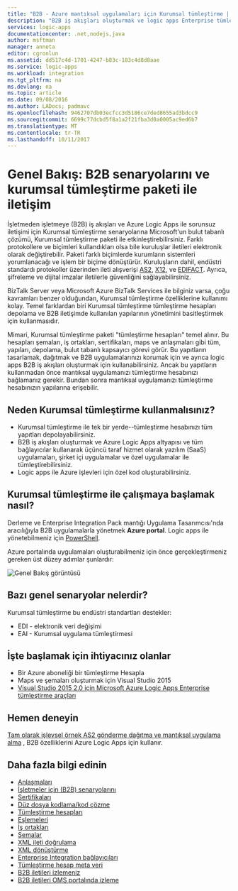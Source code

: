 ```yaml
---
title: "B2B - Azure mantıksal uygulamaları için Kurumsal tümleştirme | Microsoft Docs"
description: "B2B iş akışları oluşturmak ve logic apps Enterprise tümleştirme paketi ile Kurumsal tümleştirme senaryolarına desteği"
services: logic-apps
documentationcenter: .net,nodejs,java
author: msftman
manager: anneta
editor: cgronlun
ms.assetid: dd517c4d-1701-4247-b83c-183c4d8d8aae
ms.service: logic-apps
ms.workload: integration
ms.tgt_pltfrm: na
ms.devlang: na
ms.topic: article
ms.date: 09/08/2016
ms.author: LADocs; padmavc
ms.openlocfilehash: 9462707db03ecfcc3d5186ce7ded8655ad3bdcc9
ms.sourcegitcommit: 6699c77dcbd5f8a1a2f21fba3d0a0005ac9ed6b7
ms.translationtype: MT
ms.contentlocale: tr-TR
ms.lasthandoff: 10/11/2017
---
```

# <a name="overview-b2b-scenarios-and-communication-with-the-enterprise-integration-pack"></a>Genel Bakış: B2B senaryolarını ve kurumsal tümleştirme paketi ile iletişim

İşletmeden işletmeye (B2B) iş akışları ve Azure Logic Apps ile sorunsuz iletişimi için Kurumsal tümleştirme senaryolarına Microsoft'un bulut tabanlı çözümü, Kurumsal tümleştirme paketi ile etkinleştirebilirsiniz. Farklı protokollere ve biçimleri kullandıkları olsa bile kuruluşlar iletileri elektronik olarak değiştirebilir. Paketi farklı biçimlerde kurumların sistemleri yorumlanacağı ve işlem bir biçime dönüştürür. Kuruluşların dahil, endüstri standardı protokoller üzerinden ileti alışverişi [AS2](../logic-apps/logic-apps-enterprise-integration-as2.md), [X12](logic-apps-enterprise-integration-x12.md), ve [EDIFACT](../logic-apps/logic-apps-enterprise-integration-edifact.md). Ayrıca, şifreleme ve dijital imzalar iletilerle güvenliğini sağlayabilirsiniz.

BizTalk Server veya Microsoft Azure BizTalk Services ile bilginiz varsa, çoğu kavramları benzer olduğundan, Kurumsal tümleştirme özelliklerine kullanımı kolay. Temel farklardan biri Kurumsal tümleştirme tümleştirme hesapları depolama ve B2B iletişimde kullanılan yapılarının yönetimini basitleştirmek için kullanmasıdır. 

Mimari, Kurumsal tümleştirme paketi "tümleştirme hesapları" temel alınır. Bu hesapları şemaları, iş ortakları, sertifikaları, maps ve anlaşmaları gibi tüm, yapıları, depolama, bulut tabanlı kapsayıcı görevi görür. Bu yapıtların tasarlamak, dağıtmak ve B2B uygulamalarınızı korumak için ve ayrıca logic apps B2B iş akışları oluşturmak için kullanabilirsiniz. Ancak bu yapıtların kullanmadan önce mantıksal uygulamanızı tümleştirme hesabınızı bağlamanız gerekir. Bundan sonra mantıksal uygulamanızı tümleştirme hesabınızın yapılarına erişebilir.

## <a name="why-should-you-use-enterprise-integration"></a>Neden Kurumsal tümleştirme kullanmalısınız?

* Kurumsal tümleştirme ile tek bir yerde--tümleştirme hesabınızı tüm yapıtları depolayabilirsiniz.
* B2B iş akışları oluşturmak ve Azure Logic Apps altyapısı ve tüm bağlayıcılar kullanarak üçüncü taraf hizmet olarak yazılım (SaaS) uygulamaları, şirket içi uygulamalar ve özel uygulamalar ile tümleştirebilirsiniz.
* Logic apps ile Azure işlevleri için özel kod oluşturabilirsiniz.

## <a name="how-to-get-started-with-enterprise-integration"></a>Kurumsal tümleştirme ile çalışmaya başlamak nasıl?

Derleme ve Enterprise Integration Pack mantığı Uygulama Tasarımcısı'nda aracılığıyla B2B uygulamalarla yönetmek **Azure portal**. Logic apps ile yönetebilmeniz için [PowerShell](https://msdn.microsoft.com/library/azure/mt652195.aspx "Logic apps PowerShell konularına").

Azure portalında uygulamaları oluşturabilmeniz için önce gerçekleştirmeniz gereken üst düzey adımlar şunlardır:

![Genel Bakış görüntüsü](media/logic-apps-enterprise-integration-overview/overview-0.png)  

## <a name="what-are-some-common-scenarios"></a>Bazı genel senaryolar nelerdir?

Kurumsal tümleştirme bu endüstri standartları destekler:

* EDI - elektronik veri değişimi
* EAI - Kurumsal uygulama tümleştirmesi

## <a name="heres-what-you-need-to-get-started"></a>İşte başlamak için ihtiyacınız olanlar

* Bir Azure aboneliği bir tümleştirme Hesapla
* Maps ve şemaları oluşturmak için Visual Studio 2015
* [Visual Studio 2015 2.0 için Microsoft Azure Logic Apps Enterprise tümleştirme araçları](https://aka.ms/vsmapsandschemas)  

## <a name="try-it-now"></a>Hemen deneyin

[Tam olarak işlevsel örnek AS2 gönderme dağıtma ve mantıksal uygulama alma](https://github.com/Azure/azure-quickstart-templates/tree/master/201-logic-app-as2-send-receive) , B2B özelliklerini Azure Logic Apps için kullanır.

## <a name="learn-more"></a>Daha fazla bilgi edinin
* [Anlaşmaları](../logic-apps/logic-apps-enterprise-integration-agreements.md "Kurumsal tümleştirme anlaşmaları hakkında bilgi edinin")
* [İşletmeler için (B2B) senaryolarını](../logic-apps/logic-apps-enterprise-integration-b2b.md "B2B özelliklerle mantıksal uygulamaları oluşturmayı öğrenin")  
* [Sertifikaları](logic-apps-enterprise-integration-certificates.md "kuruluş tümleştirme sertifikaları hakkında bilgi edinin")
* [Düz dosya kodlama/kod çözme](logic-apps-enterprise-integration-flatfile.md "kodlamak ve düz dosya içeriğini kod çözme hakkında bilgi edinin")  
* [Tümleştirme hesapları](../logic-apps/logic-apps-enterprise-integration-accounts.md "tümleştirme hesapları hakkında daha fazla bilgi edinin")
* [Eşlemeleri](../logic-apps/logic-apps-enterprise-integration-maps.md "Kurumsal tümleştirme eşlemeleri hakkında bilgi edinin")
* [İş ortakları](logic-apps-enterprise-integration-partners.md "Kurumsal tümleştirme ortakları hakkında bilgi edinin")
* [Şemalar](logic-apps-enterprise-integration-schemas.md "Kurumsal tümleştirme şemaları hakkında bilgi edinin")
* [XML ileti doğrulama](logic-apps-enterprise-integration-xml.md "XML iletileri Logic apps ile doğrulama öğrenin")
* [XML dönüştürme](logic-apps-enterprise-integration-transform.md "Kurumsal tümleştirme eşlemeleri hakkında bilgi edinin")
* [Enterprise Integration bağlayıcıları](../connectors/apis-list.md "enterprise Integration pack bağlayıcıları hakkında bilgi edinin")
* [Tümleştirme hesap meta veri](../logic-apps/logic-apps-enterprise-integration-metadata.md "tümleştirme hesap meta veriler hakkında bilgi edinin")
* [B2B iletileri izlemeniz](logic-apps-monitor-b2b-message.md "B2B iletileri izleme hakkında daha fazla bilgi edinin")
* [B2B iletileri OMS portalında izleme](logic-apps-track-b2b-messages-omsportal.md "B2B iletileri OMS portalında izleme hakkında daha fazla bilgi edinin")

